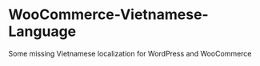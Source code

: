 # WooCommerce-Vietnamese-Language
Some missing Vietnamese localization for WordPress and WooCommerce
